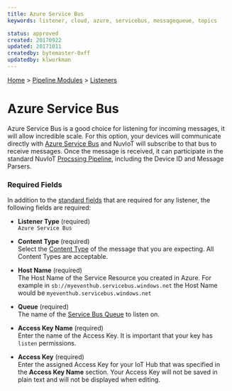 ```yaml
---
title: Azure Service Bus
keywords: listener, cloud, azure, servicebus, messagequeue, topics

status: approved
created: 20170922
updated: 20171011
createdby: bytemaster-0xff
updatedby: klworkman
---
```

[Home](../../Index.md) > [Pipeline Modules](../Index.md) > [Listeners](../Listener.md)

# Azure Service Bus

Azure Service Bus is a good choice for listening for incoming messages, it will allow incredible scale.
For this option, your devices will communicate directly with  [Azure Service Bus](https://azure.microsoft.com/en-us/services/service-bus/)
and NuvIoT will subscribe to that bus to receive messages.  Once the message is received, it can participate in
the standard NuvIoT [Procssing Pipeline](../Index.md), including the Device ID and Message Parsers.

### Required Fields

In addition to the [standard fields](../../Topics/StandardFields.md) that are required for any listener, the following fields are required:

* **Listener Type** (required)  
`Azure Service Bus`

* **Content Type** (required)  
Select the [Content Type](../../Messaging/ContentTypes.md) of the message that you are expecting.  All Content Types are acceptable.


* **Host Name** (required)  
The Host Name of the Service Resource you created in Azure.  For example in
```sb://myeventhub.servicebus.windows.net``` the Host Name would be ```myeventhub.servicebus.windows.net```

* **Queue** (required)     
The name of the [Service Bus Queue](https://docs.microsoft.com/en-us/azure/service-bus-messaging/service-bus-queues-topics-subscriptions) to listen on.

* **Access Key Name** (required)   
Enter the name of the Access Key.  It is important that your key has `listen` permissions. 

* **Access Key**  (required)    
Enter the assigned Access Key for your IoT Hub that was specified in the **Access Key Name** section. Your Access Key will not be saved in plain text and will not be displayed when editing.


